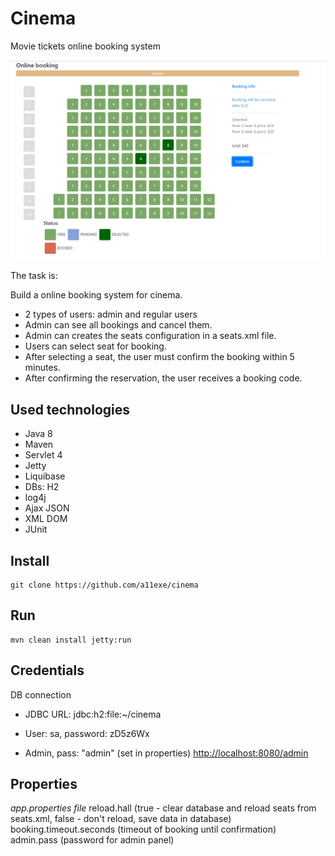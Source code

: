 # Cinema
Movie tickets online booking system

![hall](https://github.com/a11exe/cinema/blob/master/cinema.gif)

The task is:

Build a online booking system for cinema.

 * 2 types of users: admin and regular users
 * Admin can see all bookings and  cancel them.
 * Admin can creates the seats configuration in a seats.xml file.
 * Users can select seat for booking.
 * After selecting a seat, the user must confirm the booking within 5 minutes.
 * After confirming the reservation, the user receives a booking code.
    
## Used technologies

+ Java 8
+ Maven
+ Servlet 4
+ Jetty
+ Liquibase
+ DBs: H2
+ log4j
+ Ajax JSON
+ XML DOM
+ JUnit

## Install

    git clone https://github.com/a11exe/cinema
    
## Run

    mvn clean install jetty:run

## Credentials
DB connection
+ JDBC URL: jdbc:h2:file:~/cinema
+ User: sa, password: zD5z6Wx

+ Admin, pass: "admin" (set in properties)
[http://localhost:8080/admin](http://localhost:8080/)

## Properties
*app.properties file*
reload.hall (true - clear database and reload seats from seats.xml, false - don't reload, save data in database)
booking.timeout.seconds (timeout of booking until confirmation)
admin.pass (password for admin panel)